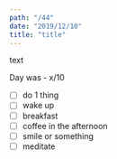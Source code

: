 ```yaml
---
path: "/44"
date: "2019/12/10"
title: "title"
---
```


text

Day was - x/10

- [ ] do 1 thing
- [ ] wake up
- [ ] breakfast
- [ ] coffee in the afternoon
- [ ] smile or something
- [ ] meditate
